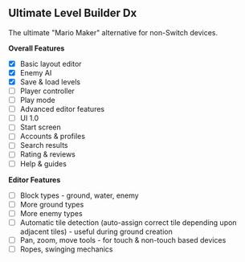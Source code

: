 ## Ultimate Level Builder Dx

The ultimate "Mario Maker" alternative for non-Switch devices.

**Overall Features**

- [x] Basic layout editor
- [x] Enemy AI
- [x] Save & load levels
- [ ] Player controller
- [ ] Play mode
- [ ] Advanced editor features
- [ ] UI 1.0
- [ ] Start screen
- [ ] Accounts & profiles
- [ ] Search results
- [ ] Rating & reviews
- [ ] Help & guides

**Editor Features**

- [ ] Block types - ground, water, enemy
- [ ] More ground types
- [ ] More enemy types
- [ ] Automatic tile detection (auto-assign correct tile depending upon adjacent tiles) - useful during ground creation
- [ ] Pan, zoom, move tools - for touch & non-touch based devices
- [ ] Ropes, swinging mechanics